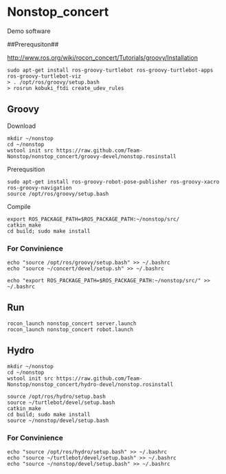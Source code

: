 Nonstop_concert
===============

Demo software

##Prerequsiton##

http://www.ros.org/wiki/rocon_concert/Tutorials/groovy/Installation

```
sudo apt-get install ros-groovy-turtlebot ros-groovy-turtlebot-apps ros-groovy-turtlebot-viz 
> . /opt/ros/groovy/setup.bash
> rosrun kobuki_ftdi create_udev_rules
```


## Groovy ##

Download
```
mkdir ~/nonstop
cd ~/nonstop
wstool init src https://raw.github.com/Team-Nonstop/nonstop_concert/groovy-devel/nonstop.rosinstall
```


Prerequsition
```
sudo apt-get install ros-groovy-robot-pose-publisher ros-groovy-xacro ros-groovy-navigation
source /opt/ros/groovy/setup.bash
```

Compile
```
export ROS_PACKAGE_PATH=$ROS_PACKAGE_PATH:~/nonstop/src/
catkin_make
cd build; sudo make install
```


### For Convinience ###
```
echo "source /opt/ros/groovy/setup.bash" >> ~/.bashrc
echo "source ~/concert/devel/setup.sh" >> ~/.bashrc

echo "export ROS_PACKAGE_PATH=$ROS_PACKAGE_PATH:~/nonstop/src/" >> ~/.bashrc
```

## Run ##
```
rocon_launch nonstop_concert server.launch
rocon_launch nonstop_concert robot.launch
```

## Hydro ##

```
mkdir ~/nonstop
cd ~/nonstop
wstool init src https://raw.github.com/Team-Nonstop/nonstop_concert/hydro-devel/nonstop.rosinstall

source /opt/ros/hydro/setup.bash
source ~/turtlebot/devel/setup.bash
catkin_make
cd build; sudo make install
source ~/nonstop/devel/setup.bash
```
### For Convinience ###
```
echo "source /opt/ros/hydro/setup.bash" >> ~/.bashrc
echo "source ~/turtlebot/devel/setup.bash" >> ~/.bashrc
echo "source ~/nonstop/devel/setup.bash" >> ~/.bashrc
```
